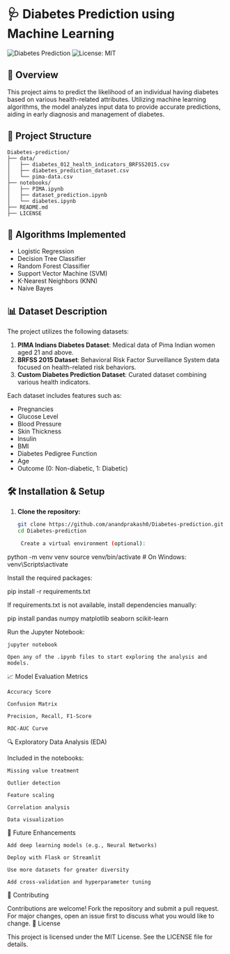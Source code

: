 # 🩺 Diabetes Prediction using Machine Learning

![Diabetes Prediction](https://img.shields.io/badge/Machine%20Learning-Diabetes%20Prediction-blue)
![License: MIT](https://img.shields.io/badge/License-MIT-green)

## 📌 Overview

This project aims to predict the likelihood of an individual having diabetes based on various health-related attributes. Utilizing machine learning algorithms, the model analyzes input data to provide accurate predictions, aiding in early diagnosis and management of diabetes.

## 📂 Project Structure

```plaintext
Diabetes-prediction/
├── data/
│   ├── diabetes_012_health_indicators_BRFSS2015.csv
│   ├── diabetes_prediction_dataset.csv
│   └── pima-data.csv
├── notebooks/
│   ├── PIMA.ipynb
│   ├── dataset_prediction.ipynb
│   └── diabetes.ipynb
├── README.md
├── LICENSE
```

## 🧠 Algorithms Implemented

- Logistic Regression
- Decision Tree Classifier
- Random Forest Classifier
- Support Vector Machine (SVM)
- K-Nearest Neighbors (KNN)
- Naive Bayes

## 📊 Dataset Description

The project utilizes the following datasets:

1. **PIMA Indians Diabetes Dataset**: Medical data of Pima Indian women aged 21 and above.
2. **BRFSS 2015 Dataset**: Behavioral Risk Factor Surveillance System data focused on health-related risk behaviors.
3. **Custom Diabetes Prediction Dataset**: Curated dataset combining various health indicators.

Each dataset includes features such as:

- Pregnancies
- Glucose Level
- Blood Pressure
- Skin Thickness
- Insulin
- BMI
- Diabetes Pedigree Function
- Age
- Outcome (0: Non-diabetic, 1: Diabetic)

## 🛠️ Installation & Setup

1. **Clone the repository:**

   ```bash
   git clone https://github.com/anandprakash0/Diabetes-prediction.git
   cd Diabetes-prediction

    Create a virtual environment (optional):

python -m venv venv
source venv/bin/activate  # On Windows: venv\Scripts\activate

Install the required packages:

pip install -r requirements.txt

If requirements.txt is not available, install dependencies manually:

pip install pandas numpy matplotlib seaborn scikit-learn

Run the Jupyter Notebook:

    jupyter notebook

    Open any of the .ipynb files to start exploring the analysis and models.

📈 Model Evaluation Metrics

    Accuracy Score

    Confusion Matrix

    Precision, Recall, F1-Score

    ROC-AUC Curve

🔍 Exploratory Data Analysis (EDA)

Included in the notebooks:

    Missing value treatment

    Outlier detection

    Feature scaling

    Correlation analysis

    Data visualization

🚀 Future Enhancements

    Add deep learning models (e.g., Neural Networks)

    Deploy with Flask or Streamlit

    Use more datasets for greater diversity

    Add cross-validation and hyperparameter tuning

🤝 Contributing

Contributions are welcome! Fork the repository and submit a pull request. For major changes, open an issue first to discuss what you would like to change.
📄 License

This project is licensed under the MIT License. See the LICENSE file for details.
